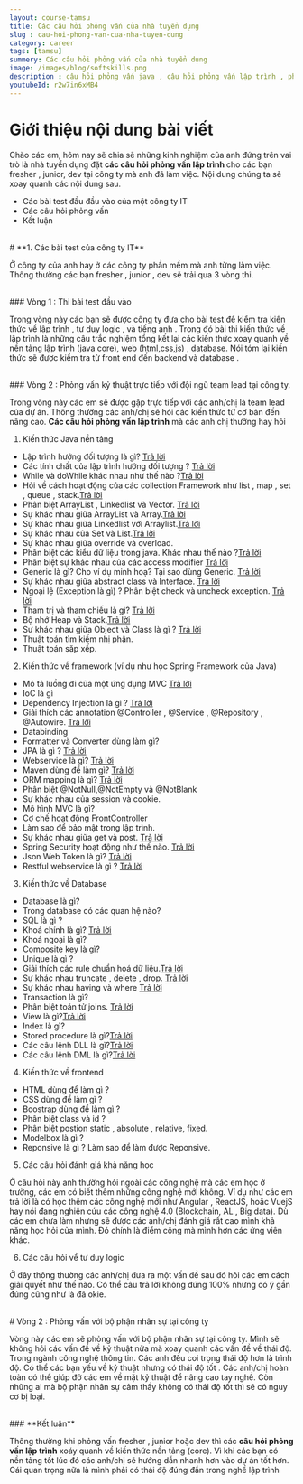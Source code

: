 ```yaml
---
layout: course-tamsu
title: Các câu hỏi phỏng vấn của nhà tuyển dụng
slug : cau-hoi-phong-van-cua-nha-tuyen-dung
category: career
tags: [tamsu]
summery: Các câu hỏi phỏng vấn của nhà tuyển dụng  
image: /images/blog/softskills.png
description : câu hỏi phỏng vấn java , câu hỏi phỏng vấn lập trình , phỏng vấn tại doanh nghiệp
youtubeId: r2w7in6xMB4
---
```


# **Giới thiệu nội dung bài viết**

Chào các em, hôm nay sẽ chia sẽ những kinh nghiệm của anh đứng trên vai trò là nhà tuyển dụng đặt <b>các câu hỏi phỏng vấn lập trình </b> cho các bạn fresher , junior, dev tại công ty mà anh đã làm việc. Nội dung chúng ta sẽ xoay quanh các nội dung sau.

- Các bài test đầu  đầu vào của một công ty IT
- Các câu hỏi phỏng vấn
- Kết luận

<br>
# **1. Các bài test của công ty IT**

Ở công ty của anh hay ở các công ty phần mềm mà anh từng làm việc. Thông thường các bạn fresher , junior , dev sẽ trải qua 3 vòng thi.

<br>
### Vòng 1 : Thi bài test đầu vào

Trong vòng này các bạn sẽ được công ty đưa cho bài test để kiểm tra kiến thức về lập trình , tư duy logic , và tiếng anh . Trong đó bài thi kiến thức về lập trình là những câu trắc nghiệm tổng kết lại các kiến thức xoay quanh về nền tảng lập trình (java core), web (html,css,js) , database. Nói tóm lại kiến thức sẽ được kiểm tra từ front end đến backend và database .

<br>
### Vòng 2 : Phỏng vấn kỷ thuật trực tiếp với đội ngũ team lead tại công ty.

Trong vòng này các em sẽ được gặp trực tiếp với các anh/chị là team lead của dự án. Thông thường các anh/chị sẽ hỏi các kiến thức từ cơ bản đến nâng cao. <b>Các câu hỏi phỏng vấn lập trình</b> mà các anh chị thưởng hay hỏi

1. Kiến thức Java nền tảng
  + Lập trình hướng đối tượng là gì? [Trả lời](https://levunguyen.com/laptrinhjava/2020/01/14/lap-trinh-huong-doi-tuong/)
  + Các tính chất của lập trình hướng đối tượng ? [Trả lời](https://levunguyen.com/laptrinhjava/2020/01/14/lap-trinh-huong-doi-tuong/)
  + While và doWhile khác nhau như thế nào ?[Trả lời](https://levunguyen.com/laptrinhjava/2020/01/10/loop/)
  + Hỏi về cách hoạt động của các collection Framework như list , map , set , queue , stack.[Trả lời](https://levunguyen.com/laptrinhjava/2020/02/03/cau-truc-du-lieu/)
  + Phân biệt ArrayList , Linkedlist và Vector. [Trả lời](https://levunguyen.com/laptrinhjava/2020/01/30/array-arraylist/)
  + Sự khác nhau giữa ArrayList và Array.[Trả lời](https://levunguyen.com/laptrinhjava/2020/01/30/array-arraylist/)
  + Sự khác nhau giữa Linkedlist với Arraylist.[Trả lời](https://levunguyen.com/laptrinhjava/2020/01/31/cai-dat-linkedlist/)
  + Sự khác nhau của Set và List.[Trả lời](https://levunguyen.com/laptrinhjava/2020/02/03/cau-truc-du-lieu/)
  + Sự khác nhau giữa override và overload.
  + Phân biệt các kiểu dữ liệu trong java. Khác nhau thế nào ?[Trả lời](https://levunguyen.com/laptrinhjava/2020/01/03/kieu-du-lieu/)
  + Phân biệt sự khác nhau của các access modifier [Trả lời](https://levunguyen.com/laptrinhjava/2020/01/18/access-modifier/)
  + Generic là gì? Cho ví dụ minh hoạ? Tại sao dùng Generic. [Trả lời](https://levunguyen.com/laptrinhjava/2020/02/04/generic-la-gi/)
  + Sự khác nhau giữa abstract class và Interface. [Trả lời](https://levunguyen.com/laptrinhjava/2020/01/25/su-khac-nhau-giua-abstract-interface/)
  + Ngoại lệ (Exception là gì) ? Phân biệt check và uncheck exception.
  [Trả lời](https://levunguyen.com/laptrinhjava/2020/02/06/ngoai-le/)
  + Tham trị và tham chiếu là gì? [Trả lời](https://levunguyen.com/laptrinhjava/2020/01/17/tham-tri-va-tham-chieu/)
  + Bộ nhớ Heap và Stack.[Trả lời](https://levunguyen.com/laptrinhjava/2020/01/16/bo-nho-heap-va-stack/)
  + Sư khác nhau giữa Object và Class là gì ? [Trả lời](https://levunguyen.com/laptrinhjava/2020/01/15/java-object/)
  + Thuật toán tìm kiếm nhị phân.
  + Thuật toán săp xếp.

2. Kiến thức về framework (ví dụ như học Spring Framework của Java)
  + Mô tả luồng đi của một ứng dụng MVC [Trả lời](https://levunguyen.com/laptrinhspring/2020/02/01/springmvc/)
  + IoC là gì
  + Dependency Injection là gì ? [Trả lời](https://levunguyen.com/laptrinhspring/2020/03/06/dependency-injection/)
  + Giải thích các annotation @Controller , @Service , @Repository , @Autowire.  [Trả lời](https://levunguyen.com/laptrinhspring/2020/03/16/spring-core-annotation-collection/)
  + Databinding
  + Formatter và Converter dùng làm gì?
  + JPA là gì ? [Trả lời](https://levunguyen.com/laptrinhspring/2020/04/13/spring-jpa/)
  + Webservice là gì? [Trả lời](https://levunguyen.com/laptrinhspring/2020/04/24/webservice/)
  + Maven dùng để làm gì? [Trả lời](https://levunguyen.com/laptrinhspring/2020/03/02/create-maven-project/)
  + ORM mapping là gì? [Trả lời](https://levunguyen.com/laptrinhspring/2020/04/13/spring-jpa/)
  + Phân biệt @NotNull,@NotEmpty và @NotBlank
  + Sự khác nhau của session và cookie. 
  + Mô hình MVC là gì?
  + Cơ chế hoạt động FrontController
  + Làm sao để bảo mật trong lập trình.
  + Sự khác nhau giữa get và post. [Trả lời](https://levunguyen.com/laptrinhspring/2020/04/23/phuong-thuc-http/)
  + Spring Security hoạt động như thế nào. [Trả lời](https://levunguyen.com/laptrinhspring/2020/04/21/spring-security/)
  + Json Web Token là gì? [Trả lời](https://levunguyen.com/laptrinhspring/2020/04/25/json-web-token/)
  + Restful webservice là gì ? [Trả lời](https://levunguyen.com/laptrinhspring/2020/04/25/json-web-token/)

3. Kiến thức về Database
  + Database là gì?
  + Trong database có các quan hệ nào?
  + SQL là gì ?
  + Khoá chính là gì? [Trả lời](https://levunguyen.com/database/2020/05/05/database-constraints/)
  + Khoá ngoại là gì?
  + Composite key là gì?
  + Unique là gì ?
  + Giải thích các rule chuẩn hoá dữ liệu.[Trả lời](https://levunguyen.com/database/2020/05/25/chuan-hoa-du-lieu/)
  + Sự khác nhau truncate , delete , drop. [Trả lời](https://levunguyen.com/database/2020/05/04/database-dll/)
  + Sự khác nhau having và where [Trả lời](https://levunguyen.com/database/2020/05/12/database-group-having/)
  + Transaction là gì?
  + Phân biệt toán tử joins. [Trả lời](https://levunguyen.com/database/2020/05/11/database-joins/)
  + View là gì?[Trả lời](https://levunguyen.com/database/2020/05/16/database-view/)
  + Index là gì? 
  + Stored procedure là gì?[Trả lời](https://levunguyen.com/database/2020/05/15/stored-procedure/)
  + Các câu lệnh DLL là gì?[Trả lời](https://levunguyen.com/database/2020/05/04/database-dll/)
  + Các câu lệnh DML là gì?[Trả lời](https://levunguyen.com/database/2020/05/07/database-sql-dml/)

4. Kiến thức về frontend
  + HTML dùng để làm gì ?
  + CSS dùng để làm gì ?
  + Boostrap dùng để làm gì ?
  + Phân biệt class và id ?
  + Phân biệt postion static , absolute , relative, fixed.
  + Modelbox là gì ?
  + Reponsive là gì ? Làm sao để làm được Reponsive.

5. Các câu hỏi đánh giá khả năng học

Ở câu hỏi này anh thường hỏi ngoài các công nghệ mà các em học ở trường, các em có biết thêm những công nghệ mới không. Ví dụ như các em trả lời là có học thêm các công nghệ mới như Angular , ReactJS, hoăc VuejS hay nói đang nghiên cứu các công nghệ 4.0 (Blockchain, AL , Big data). Dù các em chưa làm nhưng sẽ được các anh/chị đánh giá rất cao mình khả năng học hỏi của mình. Đó chính là điểm cộng mà mình hơn các ứng viên khác.

6. Các câu hỏi về tư duy logic

Ở đây thông thường các anh/chị đưa ra một vấn đề sau đó hỏi các em cách giải quyết như thế nào. Có thể câu trả lời không đúng 100% nhưng có ý gần đúng cũng như là đã okie.

<br>
# Vòng 2 : Phỏng vấn với bộ phận nhân sự tại công ty

Vòng này các em sẽ phỏng vấn với bộ phận nhân sự tại công ty. Mình sẽ không hỏi các vấn đề về kỷ thuật nữa mà xoay quanh các vấn đề về thái độ. Trong ngành công nghệ thông tin. Các anh đều coi trọng thái độ hơn là trình độ. Có thể các bạn yếu về kỷ thuật nhưng có thái độ tốt . Các anh/chị hoàn toàn có thể giúp đở các em về mặt kỷ thuật để nâng cao tay nghề. Còn những ai mà bộ phận nhân sự cảm thấy không có thái độ tốt thì sẽ có nguy cơ bị loại.

<br>
### **Kết luận**

Thông thường khi phỏng vấn fresher , junior hoặc dev thì các <b>câu hỏi phỏng vấn lập trình</b> xoáy quanh về kiến thức nền tảng (core). Vì khi các bạn có nền tảng tốt lúc đó các anh/chị sẽ hướng dẫn nhanh hơn vào dự án tốt hơn. Cái quan trọng nữa là mình phải có thái độ đúng đắn trong nghề lập trình
